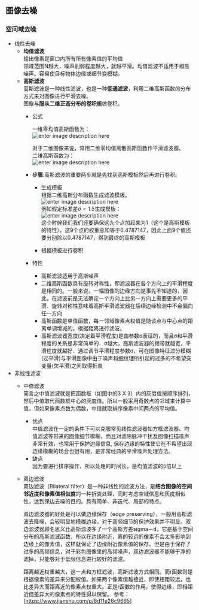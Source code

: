 ## 图像去噪
### 空间域去噪
- 线性去噪   
 	- **均值滤波**   
	  输出像素是窗口内所有所有像素值的平均值    
	  领域范围N越大，噪声削弱程度越大，就越平滑。均值滤波不适用于椒盐噪声。容易使目标物体边缘或细节变模糊。
   - **高斯滤波**   
     高斯滤波是一种线性滤波，也是一种**低通滤波**，利用二维高斯函数的分布方式来对图像进行平滑去噪。     
     图像与**服从二维正态分布的卷积核**做卷积。
     - 公式    
       
       一维零均值高斯函数为：   
       ![enter image description here](https://lh3.googleusercontent.com/l-Ggun_vc6c24c8PXJyqiAcyAE3wzwXz78Xz4kgCHaNISLSB7DumvxeWBak22JyGfKhPnZHJPrHx)    
           
       对于二维图像来说，常用二维零均值离散高斯函数作平滑滤波器。  
       二维高斯函数为：   
       ![enter image description here](https://lh3.googleusercontent.com/NoCjUDXZh6jdTyem3TKv38erW_RVfCXjVZxElVf1p7Wb6iCr9IzsxLy5focGfAy60BjJA1uG_Lck)   

     - **步骤**:高斯滤波的重要两步就是先找到高斯模板然后再进行卷积。 
       - 生成模板   
         根据二维高斯分布函数生成滤波模板。   
        ![enter image description here](https://lh3.googleusercontent.com/74ay1KImMPiveZFHq8Ro0j1TG_VmLqDovzS9bgDDKdrsHglTbhBdYuewraOOG_o99qm8NiR28_5C)    
         例如假定标准差$\sigma=1.5$生成模板：  
          ![enter image description here](https://lh3.googleusercontent.com/jRD0VaF7UGIVHgTobKx1_mjqCpA-FUKXMNsn3LenGPGS-7VVrZzgOgu7rrYKSkfSJfgI_ntFdzEu)    
           这个时候我们我们还要确保这九个点加起来为1（这个是高斯模板的特性），这9个点的权重总和等于0.4787147，因此上面9个值还要分别除以0.4787147，得到最终的高斯模板   
          
       - 根据模板进行卷积   
     - 特性  
       - 高斯滤波适用于高斯噪声  
       - 二维高斯函数具有旋转对称性，即滤波器在各个方向上的平滑程度是相同的。一般来说，一幅图像的边缘方向是事先不知道的，因此，在滤波前是无法确定一个方向上比另一方向上需要更多的平滑．旋转对称性意味着高斯平滑滤波器在后续边缘检测中不会偏向任一方向
       - 高斯函数是单值函数，每一邻域像素点权值是随该点与中心点的距离单调增减的。根据距离进行滤波。
       - 高斯滤波器宽度(决定着平滑程度)是由参数σ表征的，而且σ和平滑程度的关系是非常简单的．σ越大，高斯滤波器的频带就越宽，平滑程度就越好．通过调节平滑程度参数σ，可在图像特征过分模糊(过平滑)与平滑图像中由于噪声和细纹理所引起的过多的不希望突变量(欠平滑)之间取得折衷
- 非线性滤波
	- 中值滤波   
	  简言之中值滤波就是把函数框（如图中的3 X 3）内的灰度值按顺序排列，然后中值取代函数框中心的灰度值。所以一般采用奇数点的邻域来计算中值，但如果像素点数为偶数，中值就取排序像素中间两点的平均值。   
	  - 优点  
	    中值滤波在一定的条件下可以克服常见线性滤波器如方框滤波器、均值滤波等带来的图像细节模糊，而且对滤除脉冲干扰及图像扫描噪声非常有效，也常用于保护边缘信息, 保存边缘的特性使它在不希望出现边缘模糊的场合也很有用，是非常经典的平滑噪声处理方法。  
	  - 缺点   
	    因为要进行排序操作，所以处理的时间长，是均值滤波的5倍以上
	- 双边滤波   
	   双边滤波（Bilateral filter）是一种非线性的滤波方法，是**结合图像的空间邻近度和像素值相似度**的一种折衷处理，同时考虑空域信息和灰度相似性，达到保边去噪的目的。具有简单、非迭代、局部的特点。   
	   
	   双边滤波器的好处是可以做边缘保存（edge preserving），一般用高斯滤波去降噪，会较明显地模糊边缘，对于高频细节的保护效果并不明显。双边滤波器顾名思义比高斯滤波多了一个高斯方差sigma－d，它是基于空间分布的高斯滤波函数，所以在边缘附近，离的较远的像素不会太多影响到边缘上的像素值，这样就保证了边缘附近像素值的保存。但是由于保存了过多的高频信息，对于彩色图像里的高频噪声，双边滤波器不能够干净的滤掉，只能够对于低频信息进行较好的滤波。    
	   
	   距离越近权重越大，这一点和方框滤波，高斯滤波方式相同。而r函数则是根据像素的差异来分配权值。如果两个像素值越接近，即使相距较远，也比差异大而距离近的像素点权重大。正是r函数的作用，使得边缘，即相距近但差异大的像素点的特性得以保留。
	   参考：[https://www.jianshu.com/p/8d11e26c9665]   
<!--stackedit_data:
eyJoaXN0b3J5IjpbMTg2MjkwOTA2LC0xOTI1NDg3NzU4XX0=
-->